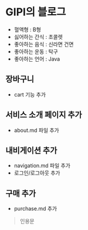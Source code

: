 # GIPI의 블로그
- 혈액형 : B형
- 싫어하는 간식 : 초콜렛
- 좋아하는 음식 : 신라면 건면
- 좋아하는 운동 : 탁구
- 좋아하는 언어 : Java

## 장바구니
- cart 기능 추가

## 서비스 소개 페이지 추가
- about.md 파일 추가

## 내비게이션 추가
- navigation.md 파일 추가
- 로그인/로그아웃 추가

## 구매 추가
- purchase.md 추가

> 인용문
